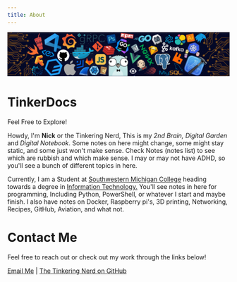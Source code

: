 ```yaml
---
title: About
---
```


![Header](https://raw.githubusercontent.com/tinkernerd/tinkerverse/main/.github/assets/banner.png)
# TinkerDocs

Feel Free to Explore! 

Howdy, I'm **Nick** or the Tinkering Nerd, This is my *2nd Brain,* *Digital Garden* and *Digital Notebook*. Some notes on here might change, some might stay static, and some just won't make sense. Check Notes (notes list) to see which are rubbish and which make sense. I may or may not have ADHD, so you'll see a bunch of different topics in here.   

Currently, I am a Student at [Southwestern Michigan College](https://swmich.edu) heading towards a degree in [Information Technology.](https://csrc.nist.gov/glossary/term/information_technology) You'll see notes in here for programming, Including Python, PowerShell, or whatever I start and maybe finish. I also have notes on Docker, Raspberry pi's, 3D printing, Networking, Recipes, GitHub, Aviation, and what not. 

# Contact Me

Feel free to reach out or check out my work through the links below!

[Email Me](mailto:nicholasp.stull@gmail.com) | [The Tinkering Nerd on GitHub](https://github.com/tinkernerd)



